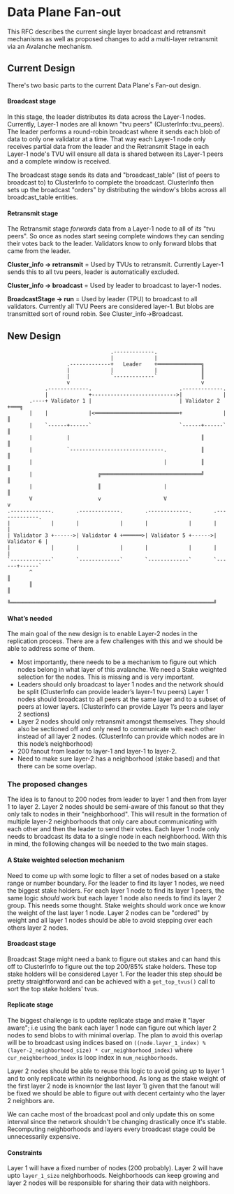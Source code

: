 # Data Plane Fan-out 

This RFC describes the current single layer broadcast and retransmit mechanisms as well as proposed changes to add a multi-layer retransmit via an Avalanche mechanism.

## Current Design
There's two basic parts to the current Data Plane's Fan-out design. 

#### Broadcast stage
In this stage, the leader distributes its data across the Layer-1 nodes. Currently, Layer-1 nodes are all known "tvu peers" (ClusterInfo::tvu_peers). 
The leader performs a round-robin broadcast where it sends each blob of data to only one validator at a time. That way each Layer-1 node only receives partial data from the leader and 
the Retransmit Stage in each Layer-1 node's TVU will ensure all data is shared between its Layer-1 peers and a complete window is received.   

The broadcast stage sends its data and "broadcast_table" (list of peers to broadcast to) to ClusterInfo to complete the broadcast. ClusterInfo then 
sets up the broadcast "orders" by distributing the window's blobs across all broadcast_table entities. 

#### Retransmit stage  
The Retransmit stage *forwards* data from a Layer-1 node to all of _its_ "tvu peers". So once as nodes start seeing complete windows they can sending their votes back to the leader.
Validators know to only forward blobs that came from the leader.   

**Cluster_info -> retransmit** = Used by TVUs to retransmit. Currently Layer-1 sends this to all tvu peers, leader is automatically excluded.

**Cluster_info -> broadcast** = Used by leader to broadcast to layer-1 nodes. 

**BroadcastStage -> run** = Used by leader (TPU) to broadcast to all validators. Currently all TVU Peers are considered layer-1. But blobs are transmitted sort of round robin. See Cluster_info->Broadcast. 


## New Design

                                     .-------------.
                                     |             |
                       .-------------+   Leader    +══════════════╗
                       |             |             |              ║
                       |             `-------------`              ║
                       v                                          v
                .-------------.                            .-------------.
                |             +--------------------------->|             |
           .----+ Validator 1 |                            | Validator 2 +═══╗
           |    |             |<═══════════════════════════+             |   ║
           |    `------+------`                            `------+------`   ║
           |           |                                          ║          ║
           |           `------------------------------.           ║          ║
           |                                          |           ║          ║
           |                     ╔════════════════════════════════╝          ║
           |                     ║                    |                      ║
           V                     v                    V                      v
    .-------------.       .-------------.       .-------------.       .-------------.
    |             |       |             |       |             |       |             |
    | Validator 3 +------>| Validator 4 +══════>| Validator 5 +------>| Validator 6 |
    |             |       |             |       |             |       |             |
    `-------------`       `-------------`       `-------------`       `------+------`
           ^                                                                 ║
           ║                                                                 ║
           ╚═════════════════════════════════════════════════════════════════╝

#### What’s needed 
The main goal of the new design is to enable Layer-2 nodes in the replication process. There are a few challenges with this and we should be able 
to address some of them.  

* Most importantly, there needs to be a mechanism to figure out which nodes belong in what layer of this avalanche. We need a Stake weighted selection for the nodes. This is missing and is very important. 
* Leaders should only broadcast to layer 1 nodes and the network should be split (ClusterInfo can provide leader’s layer-1 tvu peers) 
Layer 1 nodes should broadcast to all peers at the same layer and to a subset of peers at lower layers. 
(ClusterInfo can provide Layer 1’s peers and layer 2 sections)
* Layer 2 nodes should only retransmit amongst themselves. They should also be sectioned off and only need to communicate with each other instead of all layer 2 nodes. 
(ClusterInfo can provide which nodes are in this node’s neighborhood)
* 200 fanout from leader to layer-1 and layer-1 to layer-2.
* Need to make sure layer-2 has a neighborhood (stake based) and that there can be some overlap. 


### The proposed changes
The idea is to fanout to 200 nodes from leader to layer 1 and then from layer 1 to layer 2. Layer 2 nodes should be semi-aware of this fanout so that they only talk to nodes in their "neighborhood". 
This will result in the formation of multiple layer-2 neighborhoods that only care about communicating with each other and then the leader to send their votes. 
Each layer 1 node only needs to broadcast its data to a single node in each neighborhood. With this in mind, the following changes will be needed to the two main stages.

#### A Stake weighted selection mechanism
Need to come up with some logic to filter a set of nodes based on a stake range or number boundary. For the leader to find its layer 1 nodes, we need the biggest stake holders. 
For each layer 1 node to find its layer 1 peers, the same logic *should* work but each layer 1 node also needs to find its layer 2 group. This needs some thought.
Stake weights should work once we know the weight of the last layer 1 node. Layer 2 nodes can be "ordered" by weight and all layer 1 nodes should be able to avoid stepping over each others layer 2 nodes.    
 
#### Broadcast stage
Broadcast Stage might need a bank to figure out stakes and can hand this off to ClusterInfo to figure out the top 200/85% stake holders. 
These top stake holders will be considered Layer 1. For the leader this step should be pretty straightforward and can be achieved with a `get_top_tvus()` call to sort the top stake holders' tvus. 

#### Replicate stage
The biggest challenge is to update replicate stage and make it "layer aware"; i.e using the bank each layer 1 node can figure out which layer 2 nodes to send blobs to with minimal overlap. 
The plan to avoid this overlap
will be to broadcast using indices based on `((node.layer_1_index) % (layer-2_neighborhood_size) * cur_neighborhood_index)` where `cur_neighborhood_index` is loop index in `num_neighborhoods`.

Layer 2 nodes should be able to reuse this logic to avoid going *up* to layer 1 and to only replicate within its neighborhood.
As long as the stake weight of the first layer 2 node is known(or the last layer 1) given that the fanout will be fixed we should be able to figure out with decent certainty who the layer 2 neighbors are.
   

We can cache most of the broadcast pool and only update this on some interval since the network shouldn't be changing drastically once it's stable. Recomputing neighborhoods and layers every broadcast stage could be 
unnecessarily expensive. 

#### Constraints
Layer 1 will have a fixed number of nodes (200 probably). Layer 2 will have upto `layer_1_size` neighborhoods. Neighborhoods can keep growing 
and layer 2 nodes will be responsible for sharing their data with neighbors.
   

